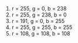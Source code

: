 1. r = 255, g = 0, b = 238
2. r = 255, g = 238, b = 0
3. r = 191, g = 0, b = 255
4. r = 255, g = 255, b = 255
5. r = 108, g = 108, b = 108